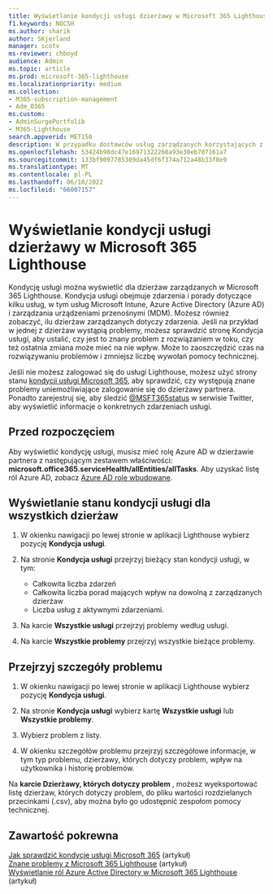 ```yaml
---
title: Wyświetlanie kondycji usługi dzierżawy w Microsoft 365 Lighthouse
f1.keywords: NOCSH
ms.author: sharik
author: SKjerland
manager: scotv
ms-reviewer: chboyd
audience: Admin
ms.topic: article
ms.prod: microsoft-365-lighthouse
ms.localizationpriority: medium
ms.collection:
- M365-subscription-management
- Adm_O365
ms.custom:
- AdminSurgePortfolib
- M365-Lighthouse
search.appverid: MET150
description: W przypadku dostawców usług zarządzanych korzystających z Microsoft 365 Lighthouse dowiedz się, jak wyświetlić kondycję usługi dzierżawy.
ms.openlocfilehash: 53424b98dc47e16971322260a93e30eb707161a7
ms.sourcegitcommit: 133bf9097785309da45df6f374a712a48b33f8e9
ms.translationtype: MT
ms.contentlocale: pl-PL
ms.lasthandoff: 06/10/2022
ms.locfileid: "66007157"
---
```

# <a name="view-tenant-service-health-in-microsoft-365-lighthouse"></a>Wyświetlanie kondycji usługi dzierżawy w Microsoft 365 Lighthouse

Kondycję usługi można wyświetlić dla dzierżaw zarządzanych w Microsoft 365 Lighthouse. Kondycja usługi obejmuje zdarzenia i porady dotyczące kilku usług, w tym usług Microsoft Intune, Azure Active Directory (Azure AD) i zarządzania urządzeniami przenośnymi (MDM). Możesz również zobaczyć, ilu dzierżaw zarządzanych dotyczy zdarzenia. Jeśli na przykład w jednej z dzierżaw wystąpią problemy, możesz sprawdzić stronę Kondycja usługi, aby ustalić, czy jest to znany problem z rozwiązaniem w toku, czy też ostatnia zmiana może mieć na nie wpływ. Może to zaoszczędzić czas na rozwiązywaniu problemów i zmniejsz liczbę wywołań pomocy technicznej.

Jeśli nie możesz zalogować się do usługi Lighthouse, możesz użyć strony stanu [kondycji usługi Microsoft 365](https://status.office365.com/), aby sprawdzić, czy występują znane problemy uniemożliwiające zalogowanie się do dzierżawy partnera. Ponadto zarejestruj się, aby śledzić [@MSFT365status](https://twitter.com/MSFT365Status) w serwisie Twitter, aby wyświetlić informacje o konkretnych zdarzeniach usługi.

## <a name="before-you-begin"></a>Przed rozpoczęciem

Aby wyświetlić kondycję usługi, musisz mieć rolę Azure AD w dzierżawie partnera z następującym zestawem właściwości: **microsoft.office365.serviceHealth/allEntities/allTasks**. Aby uzyskać listę ról Azure AD, zobacz [Azure AD role wbudowane](/azure/active-directory/roles/permissions-reference).

## <a name="view-service-health-status-for-all-tenants"></a>Wyświetlanie stanu kondycji usługi dla wszystkich dzierżaw

1. W okienku nawigacji po lewej stronie w aplikacji Lighthouse wybierz pozycję **Kondycja usługi**.

2. Na stronie **Kondycja usługi** przejrzyj bieżący stan kondycji usługi, w tym:

   - Całkowita liczba zdarzeń
   - Całkowita liczba porad mających wpływ na dowolną z zarządzanych dzierżaw
   - Liczba usług z aktywnymi zdarzeniami.

3. Na karcie **Wszystkie usługi** przejrzyj problemy według usługi.

4. Na karcie **Wszystkie problemy** przejrzyj wszystkie bieżące problemy.

## <a name="review-issue-details"></a>Przejrzyj szczegóły problemu

1. W okienku nawigacji po lewej stronie w aplikacji Lighthouse wybierz pozycję **Kondycja usługi**.

2. Na stronie **Kondycja usługi** wybierz kartę **Wszystkie usługi** lub **Wszystkie problemy**.

3. Wybierz problem z listy.

4. W okienku szczegółów problemu przejrzyj szczegółowe informacje, w tym typ problemu, dzierżawy, których dotyczy problem, wpływ na użytkownika i historię problemów.

Na **karcie Dzierżawy, których dotyczy problem** , możesz wyeksportować listę dzierżaw, których dotyczy problem, do pliku wartości rozdzielanych przecinkami (.csv), aby można było go udostępnić zespołom pomocy technicznej.

## <a name="related-content"></a>Zawartość pokrewna

[Jak sprawdzić kondycję usługi Microsoft 365](/microsoft-365/enterprise/view-service-health) (artykuł)\
[Znane problemy z Microsoft 365 Lighthouse](m365-lighthouse-known-issues.md) (artykuł)\
[Wyświetlanie ról Azure Active Directory w Microsoft 365 Lighthouse](m365-lighthouse-view-your-roles.md) (artykuł)
